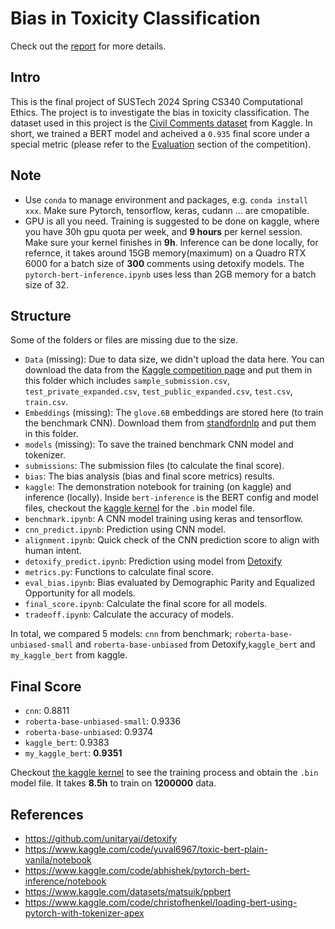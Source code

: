 # Bias in Toxicity Classification

Check out the [report](report.md) for more details.

## Intro

This is the final project of SUSTech 2024 Spring CS340 Computational Ethics. The project is to investigate the bias in toxicity classification. The dataset used in this project is the [Civil Comments dataset](https://www.kaggle.com/c/jigsaw-unintended-bias-in-toxicity-classification/data) from Kaggle. In short, we trained a BERT model and acheived a `0.935` final score under a special metric (please refer to the [Evaluation](https://www.kaggle.com/competitions/jigsaw-unintended-bias-in-toxicity-classification/overview/evaluation) section of the competition).

## Note
- Use `conda` to manage environment and packages, e.g. `conda install xxx`. Make sure Pytorch, tensorflow, keras, cudann ... are cmopatible.
- GPU is all you need. Training is suggested to be done on kaggle, where you have 30h gpu quota per week, and **9 hours** per kernel session. Make sure your kernel finishes in **9h**. Inference can be done locally, for refernce, it takes around 15GB memory(maximum) on a Quadro RTX 6000 for a batch size of **300** comments using detoxify models. The `pytorch-bert-inference.ipynb` uses less than 2GB memory for a batch size of 32.


## Structure

Some of the folders or files are missing due to the size.

- `Data` (missing): Due to data size, we didn't upload the data here. You can download the data from the [Kaggle competition page](https://www.kaggle.com/c/jigsaw-unintended-bias-in-toxicity-classification/data) and put them in this folder which includes `sample_submission.csv`, `test_private_expanded.csv`, `test_public_expanded.csv`, `test.csv`, `train.csv`.
- `Embeddings` (missing): The `glove.6B` embeddings are stored here (to train the benchmark CNN). Download them from [standfordnlp](https://nlp.stanford.edu/projects/glove/) and put them in this folder.
- `models` (missing): To save the trained benchmark CNN model and tokenizer.
- `submissions`: The submission files (to calculate the final score).
- `bias`: The bias analysis (bias and final score metrics) results.
- `kaggle`: The demonstration notebook for training (on kaggle) and inference (locally). Inside `bert-inference` is the BERT config and model files, checkout the [kaggle kernel](https://www.kaggle.com/code/cooperkaggle/toxic-bert-plain-vanila) for the `.bin` model file.
- `benchmark.ipynb`: A CNN model training using keras and tensorflow.
- `cnn_predict.ipynb`: Prediction using CNN model.
- `alignment.ipynb`: Quick check of the CNN prediction score to align with human intent.
- `detoxify_predict.ipynb`: Prediction using model from [Detoxify](https://github.com/unitaryai/detoxify)
- `metrics.py`: Functions to calculate final score.
- `eval_bias.ipynb`: Bias evaluated by Demographic Parity and Equalized Opportunity for all models.
- `final_score.ipynb`: Calculate the final score for all models.
- `tradeoff.ipynb`: Calculate the accuracy of models.

In total, we compared 5 models: `cnn` from benchmark; `roberta-base-unbiased-small` and `roberta-base-unbiased` from Detoxify,`kaggle_bert` and `my_kaggle_bert` from kaggle.

## Final Score

- `cnn`:  0.8811
- `roberta-base-unbiased-small`:  0.9336
- `roberta-base-unbiased`:  0.9374
- `kaggle_bert`:  0.9383
- `my_kaggle_bert`:  **0.9351**

Checkout [the kaggle kernel](https://www.kaggle.com/code/cooperkaggle/toxic-bert-plain-vanila) to see the training process and obtain the `.bin` model file. It takes **8.5h** to train on **1200000** data.


## References
- https://github.com/unitaryai/detoxify
- https://www.kaggle.com/code/yuval6967/toxic-bert-plain-vanila/notebook
- https://www.kaggle.com/code/abhishek/pytorch-bert-inference/notebook
- https://www.kaggle.com/datasets/matsuik/ppbert
- https://www.kaggle.com/code/christofhenkel/loading-bert-using-pytorch-with-tokenizer-apex




